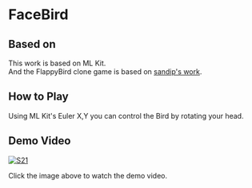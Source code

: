 # FaceBird

## Based on
This work is based on <a href="https://developers.google.com/ml-kit"></a>ML Kit.<br>
And the FlappyBird clone game is based on <a href="https://sandipbhattacharya.com/">sandip's work</a>. <br>

## How to Play
Using ML Kit's Euler X,Y you can control the Bird by rotating your head. 

## Demo Video

[![S21](https://youtu.be/711i-9qP4lk/0.jpg)](https://youtu.be/711i-9qP4lk)<br>

Click the image above to watch the demo video.

